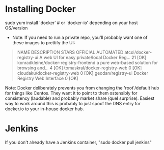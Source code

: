 

# Installing Docker

sudo yum install 'docker' # or 'docker-io' depending on your host OS/version

* Note: If you need to run a private repo, you'll probably want one of these images to prettify the UI:

> NAME                                    DESCRIPTION                                     STARS     OFFICIAL   AUTOMATED
> atcol/docker-registry-ui                A web UI for easy private/local Docker Reg...   21                   [OK]
> konradkleine/docker-registry-frontend   a pure web-based solution for browsing and...   4                    [OK]
> tomaskral/docker-registry-web                                                           0                    [OK]
> cloudaku/docker-registry-web                                                            0                    [OK]
> geodan/registry-ui                      Docker Registry Web Interface                   0                    [OK]

Note: Docker deliberately prevents you from changing the 'root'/default hub for things like Centos.  They want it to
point to them ostensibly for consistency (laudable) and probably market share  (quel surprise).
Easiest way to work around this is probably to just spoof the DNS entry for docker.io to your in-house docker hub.


# Jenkins

If you don't already have a Jenkins container, "sudo docker pull jenkins"


